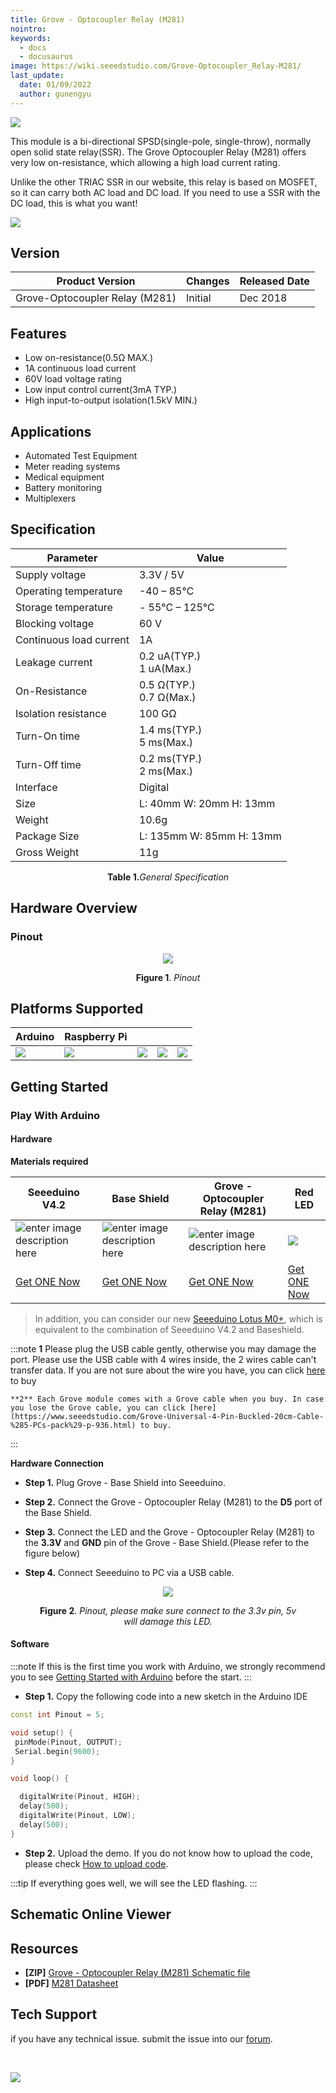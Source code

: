 ```yaml
---
title: Grove - Optocoupler Relay (M281)
nointro:
keywords:
  - docs
  - docusaurus
image: https://wiki.seeedstudio.com/Grove-Optocoupler_Relay-M281/
last_update:
  date: 01/09/2022
  author: gunengyu
---
```



![](https://files.seeedstudio.com/wiki/Grove-Optocoupler-Relay-M281/img/preview.png)

This module is a bi-directional SPSD(single-pole, single-throw), normally open solid state relay(SSR). The Grove Optocoupler Relay (M281) offers very low on-resistance, which allowing a high load current rating.

Unlike the other TRIAC SSR in our website, this relay is based on MOSFET, so it can carry both AC load and DC load. If you need to use a SSR with the DC load, this is what you want!

<p style={{}}><a href="https://www.seeedstudio.com/Grove-Optocoupler-Relay-M281-p-2923.html" target="_blank"><img src="https://files.seeedstudio.com/wiki/Seeed-WiKi/docs/images/300px-Get_One_Now_Banner-ragular.png" /></a></p>

## Version

| Product Version  | Changes                                                                                               | Released Date |
|------------------|-------------------------------------------------------------------------------------------------------|---------------|
| Grove-Optocoupler Relay (M281) | Initial                                                                                               | Dec 2018      |

## Features

- Low on-resistance(0.5Ω MAX.)
- 1A continuous load current
- 60V load voltage rating
- Low input control current(3mA TYP.)
- High input-to-output isolation(1.5kV MIN.)

## Applications

- Automated Test Equipment
- Meter reading systems
- Medical equipment
- Battery monitoring
- Multiplexers

## Specification

  |Parameter|Value|
  |---|---|
  |Supply voltage|3.3V / 5V|
  |Operating temperature| -40 – 85℃|
  |Storage temperature|- 55°C – 125°C|
  |Blocking voltage|60 V|
  |Continuous load current|1A|
  |Leakage current|0.2 uA(TYP.)<br />1 uA(Max.)|
  |On-Resistance|0.5 Ω(TYP.)<br />0.7 Ω(Max.)|
  |Isolation resistance|100 GΩ|
  |Turn-On time|1.4 ms(TYP.)<br />5 ms(Max.)|
  |Turn-Off time|0.2 ms(TYP.)<br />2 ms(Max.)|
  |Interface|Digital|
  |Size|L: 40mm W: 20mm H: 13mm|
  |Weight|10.6g|
  |Package Size|L: 135mm W: 85mm H: 13mm|
  |Gross Weight|11g|
  <div align="center"><b>Table 1.</b><i>General Specification</i></div>

## Hardware Overview

### Pinout

<div align="center">
  <figure>
    <p style={{}}><a href="https://files.seeedstudio.com/wiki/Grove-Optocoupler-Relay-M281/img/pinout.jpg" target="_blank"><img src="https://files.seeedstudio.com/wiki/Grove-Optocoupler-Relay-M281/img/pinout.jpg" /></a></p>
    <figcaption><b>Figure 1</b>. <i>Pinout</i></figcaption>
  </figure>
</div>

## Platforms Supported

| Arduino                                                                                             | Raspberry Pi                                                                                             |                                                                                                 |                                                                                                          |                                                                                                    |
|-----------------------------------------------------------------------------------------------------|----------------------------------------------------------------------------------------------------------|-------------------------------------------------------------------------------------------------|---------------------------------------------------------------------------------------------------|----------------------------------------------------------------------------------------------------|
| ![](https://files.seeedstudio.com/wiki/wiki_english/docs/images/arduino_logo.jpg) | ![](https://files.seeedstudio.com/wiki/wiki_english/docs/images/raspberry_pi_logo.jpg) | ![](https://files.seeedstudio.com/wiki/wiki_english/docs/images/bbg_logo.jpg) | ![](https://files.seeedstudio.com/wiki/wiki_english/docs/images/wio_logo_n.jpg) | ![](https://files.seeedstudio.com/wiki/wiki_english/docs/images/linkit_logo.jpg) |

## Getting Started

### Play With Arduino

#### Hardware

**Materials required**

| Seeeduino V4.2 | Base Shield | Grove - Optocoupler Relay (M281)|Red LED|
|--------------|-------------|-----------------|-----|
|![enter image description here](https://files.seeedstudio.com/wiki/wiki_english/docs/images/seeeduino_v4.2.jpg)|![enter image description here](https://files.seeedstudio.com/wiki/wiki_english/docs/images/base_shield.jpg)|![enter image description here](https://files.seeedstudio.com/wiki/Grove-Optocoupler-Relay-M281/img/thumbnail.jpg)|![](https://files.seeedstudio.com/wiki/Grove-Optocoupler-Relay-M281/img/led.jpg)|
|[Get ONE Now](https://www.seeedstudio.com/Seeeduino-V4.2-p-2517.html)|[Get ONE Now](https://www.seeedstudio.com/Base-Shield-V2-p-1378.html)|[Get ONE Now](https://www.seeedstudio.com/Grove-Optocoupler-Relay-M281-p-2923.html)|[Get ONE Now](https://www.seeedstudio.com/3mm-LED-Red-25-PCs-p-1588.html)|

>In addition, you can consider our new [Seeeduino Lotus M0+](https://www.seeedstudio.com/Seeeduino-Lotus-Cortex-M0-p-2896.html), which is equivalent to the combination of Seeeduino V4.2 and Baseshield.

:::note
    **1** Please plug the USB cable gently, otherwise you may damage the port. Please use the USB cable with 4 wires inside, the 2 wires cable can't transfer data. If you are not sure about the wire you have, you can click [here](https://www.seeedstudio.com/Micro-USB-Cable-48cm-p-1475.html) to buy

    **2** Each Grove module comes with a Grove cable when you buy. In case you lose the Grove cable, you can click [here](https://www.seeedstudio.com/Grove-Universal-4-Pin-Buckled-20cm-Cable-%285-PCs-pack%29-p-936.html) to buy.
:::

**Hardware Connection**

- **Step 1.** Plug Grove - Base Shield into Seeeduino.

- **Step 2.** Connect the Grove - Optocoupler Relay (M281) to the **D5** port of the Base Shield.

- **Step 3.** Connect the LED and the Grove - Optocoupler Relay (M281) to the **3.3V** and **GND** pin of the Grove - Base Shield.(Please refer to the figure below)

- **Step 4.** Connect Seeeduino to PC via a USB cable.

<div align="center">
  <figure>
    <p style={{}}><a href="https://files.seeedstudio.com/wiki/Grove-Optocoupler-Relay-M281/img/connect2.png" target="_blank"><img src="https://files.seeedstudio.com/wiki/Grove-Optocoupler-Relay-M281/img/connect2.png" /></a></p>
    <figcaption><b>Figure 2</b>. <i>Pinout, please make sure connect to the 3.3v pin, 5v will damage this LED.</i></figcaption>
  </figure>
</div>

#### Software

:::note
        If this is the first time you work with Arduino, we strongly recommend you to see [Getting Started with Arduino](https://wiki.seeedstudio.com/Getting_Started_with_Arduino/) before the start.
:::

- **Step 1.** Copy the following code into a new sketch in the Arduino IDE

```C++
const int Pinout = 5;      

void setup() {
 pinMode(Pinout, OUTPUT);
 Serial.begin(9600);
}

void loop() {

  digitalWrite(Pinout, HIGH); 
  delay(500);
  digitalWrite(Pinout, LOW); 
  delay(500);
}
```

- **Step 2.** Upload the demo. If you do not know how to upload the code, please check [How to upload code](https://wiki.seeedstudio.com/Upload_Code/).

:::tip
  If everything goes well, we will see the LED flashing.
:::

## Schematic Online Viewer

<div className="altium-ecad-viewer" data-project-src="https://files.seeedstudio.com/wiki/Grove-Optocoupler-Relay-M281/res/Grove-Optocoupler%20Relay%20(M281).zip" style={{borderRadius: '0px 0px 4px 4px', height: 500, borderStyle: 'solid', borderWidth: 1, borderColor: 'rgb(241, 241, 241)', overflow: 'hidden', maxWidth: 1280, maxHeight: 700, boxSizing: 'border-box'}}>
</div>

## Resources

- **[ZIP]** [Grove - Optocoupler Relay (M281) Schematic file](https://files.seeedstudio.com/wiki/Grove-Optocoupler-Relay-M281/res/Grove-Optocoupler%20Relay%20(M281).zip)
- **[PDF]** [M281 Datasheet](https://files.seeedstudio.com/wiki/Grove-Optocoupler-Relay-M281/res/M281_Datasheet.pdf)

## Tech Support

 if you have any technical issue.  submit the issue into our [forum](http://forum.seeedstudio.com/).
<div>
  <br /><p style={{textAlign: 'center'}}><a href="https://www.seeedstudio.com/act-4.html?utm_source=wiki&utm_medium=wikibanner&utm_campaign=newproducts" target="_blank"><img src="https://files.seeedstudio.com/wiki/Wiki_Banner/new_product.jpg" /></a></p>
</div>
